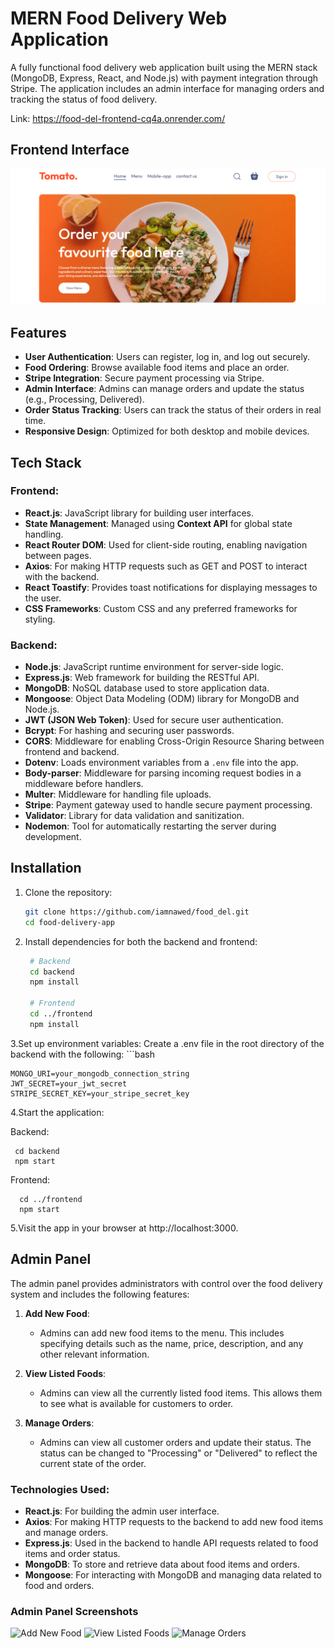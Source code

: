 # MERN Food Delivery Web Application

A fully functional food delivery web application built using the MERN stack (MongoDB, Express, React, and Node.js) with payment integration through Stripe. The application includes an admin interface for managing orders and tracking the status of food delivery.

Link: https://food-del-frontend-cq4a.onrender.com/

## Frontend Interface

![Interface](food-del-ss/frontend.png)

## Features

- **User Authentication**: Users can register, log in, and log out securely.
- **Food Ordering**: Browse available food items and place an order.
- **Stripe Integration**: Secure payment processing via Stripe.
- **Admin Interface**: Admins can manage orders and update the status (e.g., Processing, Delivered).
- **Order Status Tracking**: Users can track the status of their orders in real time.
- **Responsive Design**: Optimized for both desktop and mobile devices.

## Tech Stack

### Frontend:
- **React.js**: JavaScript library for building user interfaces.
- **State Management**: Managed using **Context API** for global state handling.
- **React Router DOM**: Used for client-side routing, enabling navigation between pages.
- **Axios**: For making HTTP requests such as GET and POST to interact with the backend.
- **React Toastify**: Provides toast notifications for displaying messages to the user.
- **CSS Frameworks**: Custom CSS and any preferred frameworks for styling.

### Backend:
- **Node.js**: JavaScript runtime environment for server-side logic.
- **Express.js**: Web framework for building the RESTful API.
- **MongoDB**: NoSQL database used to store application data.
- **Mongoose**: Object Data Modeling (ODM) library for MongoDB and Node.js.
- **JWT (JSON Web Token)**: Used for secure user authentication.
- **Bcrypt**: For hashing and securing user passwords.
- **CORS**: Middleware for enabling Cross-Origin Resource Sharing between frontend and backend.
- **Dotenv**: Loads environment variables from a `.env` file into the app.
- **Body-parser**: Middleware for parsing incoming request bodies in a middleware before handlers.
- **Multer**: Middleware for handling file uploads.
- **Stripe**: Payment gateway used to handle secure payment processing.
- **Validator**: Library for data validation and sanitization.
- **Nodemon**: Tool for automatically restarting the server during development.

## Installation

1. Clone the repository:
   ```bash
   git clone https://github.com/iamnawed/food_del.git
   cd food-delivery-app

2. Install dependencies for both the backend and frontend:
   ```bash
    # Backend
    cd backend
    npm install
    
    # Frontend
    cd ../frontend
    npm install

  3.Set up environment variables: Create a .env file in the root directory of the backend with the following:
    ```bash
    
    MONGO_URI=your_mongodb_connection_string
    JWT_SECRET=your_jwt_secret
    STRIPE_SECRET_KEY=your_stripe_secret_key

 4.Start the application:

  Backend:   
  
     cd backend
     npm start
     
  Frontend:
  
      cd ../frontend
      npm start
      
5.Visit the app in your browser at http://localhost:3000.

## Admin Panel

The admin panel provides administrators with control over the food delivery system and includes the following features:

1. **Add New Food**: 
   - Admins can add new food items to the menu. This includes specifying details such as the name, price, description, and any other relevant information.

2. **View Listed Foods**: 
   - Admins can view all the currently listed food items. This allows them to see what is available for customers to order.

3. **Manage Orders**: 
   - Admins can view all customer orders and update their status. The status can be changed to "Processing" or "Delivered" to reflect the current state of the order.

### Technologies Used:
- **React.js**: For building the admin user interface.
- **Axios**: For making HTTP requests to the backend to add new food items and manage orders.
- **Express.js**: Used in the backend to handle API requests related to food items and order status.
- **MongoDB**: To store and retrieve data about food items and orders.
- **Mongoose**: For interacting with MongoDB and managing data related to food and orders.

### Admin Panel Screenshots

![Add New Food](food-del-ss/admin1.png)
![View Listed Foods](food-del-ss/admin2.png)
![Manage Orders](food-del-ss/admin3.png)




